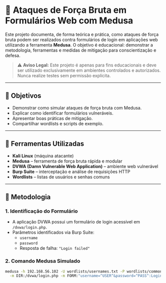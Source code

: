 # 🔐 Ataques de Força Bruta em Formulários Web com Medusa

Este projeto documenta, de forma teórica e prática, como ataques de força bruta podem ser realizados contra formulários de login em aplicações web utilizando a ferramenta **Medusa**. O objetivo é educacional: demonstrar a metodologia, ferramentas e medidas de mitigação para conscientização e defesa.

> ⚠️ **Aviso Legal:** Este projeto é apenas para fins educacionais e deve ser utilizado exclusivamente em ambientes controlados e autorizados. Nunca realize testes sem permissão explícita.

---

## 📌 Objetivos

- Demonstrar como simular ataques de força bruta com Medusa.
- Explicar como identificar formulários vulneráveis.
- Apresentar boas práticas de mitigação.
- Compartilhar wordlists e scripts de exemplo.

---

## 🧰 Ferramentas Utilizadas

- **Kali Linux** (máquina atacante)
- **Medusa** – ferramenta de força bruta rápida e modular
- **DVWA (Damn Vulnerable Web Application)** – ambiente web vulnerável
- **Burp Suite** – interceptação e análise de requisições HTTP
- **Wordlists** – listas de usuários e senhas comuns

---

## 🧪 Metodologia

### 1. Identificação do Formulário

- A aplicação DVWA possui um formulário de login acessível em `/dvwa/login.php`.
- Parâmetros identificados via Burp Suite:
  - `username`
  - `password`
  - Resposta de falha: `"Login failed"`

### 2. Comando Medusa Simulado

```bash
medusa -h 192.168.56.102 -U wordlists/usernames.txt -P wordlists/common_passwords.txt -M http \
  -m DIR:/dvwa/login.php -m FORM:"username=^USER^&password=^PASS^:Login failed"
